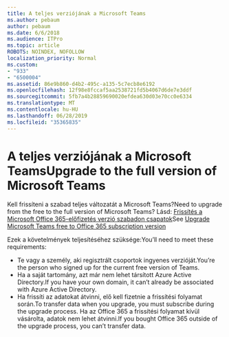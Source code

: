 ```yaml
---
title: A teljes verziójának a Microsoft Teams
ms.author: pebaum
author: pebaum
ms.date: 6/6/2018
ms.audience: ITPro
ms.topic: article
ROBOTS: NOINDEX, NOFOLLOW
localization_priority: Normal
ms.custom:
- "933"
- "6500004"
ms.assetid: 86e9b860-d4b2-495c-a135-5c7ecb8e6192
ms.openlocfilehash: 12f98e8fccaf5aa2538721fd5b4067d6de7e3ddf
ms.sourcegitcommit: 5fb7a4b28859690020efdea630d03e70cc0e6334
ms.translationtype: MT
ms.contentlocale: hu-HU
ms.lasthandoff: 06/28/2019
ms.locfileid: "35365835"
---
```

# <a name="upgrade-to-the-full-version-of-microsoft-teams"></a><span data-ttu-id="ade29-102">A teljes verziójának a Microsoft Teams</span><span class="sxs-lookup"><span data-stu-id="ade29-102">Upgrade to the full version of Microsoft Teams</span></span>

<span data-ttu-id="ade29-103">Kell frissíteni a szabad teljes változatát a Microsoft Teams?</span><span class="sxs-lookup"><span data-stu-id="ade29-103">Need to upgrade from the free to the full version of Microsoft Teams?</span></span> <span data-ttu-id="ade29-104">Lásd: [Frissítés a Microsoft Office 365-előfizetés verzió szabadon csapatok](https://docs.microsoft.com/microsoftteams/upgrade-freemium)</span><span class="sxs-lookup"><span data-stu-id="ade29-104">See [Upgrade Microsoft Teams free to Office 365 subscription version](https://docs.microsoft.com/microsoftteams/upgrade-freemium)</span></span>

<span data-ttu-id="ade29-105">Ezek a követelmények teljesítéséhez szüksége:</span><span class="sxs-lookup"><span data-stu-id="ade29-105">You’ll need to meet these requirements:</span></span>

- <span data-ttu-id="ade29-106">Te vagy a személy, aki regisztrált csoportok ingyenes verzióját.</span><span class="sxs-lookup"><span data-stu-id="ade29-106">You’re the person who signed up for the current free version of Teams.</span></span>
- <span data-ttu-id="ade29-107">Ha a saját tartomány, azt már nem lehet társított Azure Active Directory.</span><span class="sxs-lookup"><span data-stu-id="ade29-107">If you have your own domain, it can’t already be associated with Azure Active Directory.</span></span>
- <span data-ttu-id="ade29-108">Ha frissíti az adatokat átvinni, elő kell fizetnie a frissítési folyamat során.</span><span class="sxs-lookup"><span data-stu-id="ade29-108">To transfer data when you upgrade, you must subscribe during the upgrade process.</span></span> <span data-ttu-id="ade29-109">Ha az Office 365 a frissítési folyamat kívül vásárolta, adatok nem lehet átvinni.</span><span class="sxs-lookup"><span data-stu-id="ade29-109">If you bought Office 365 outside of the upgrade process, you can’t transfer data.</span></span>

